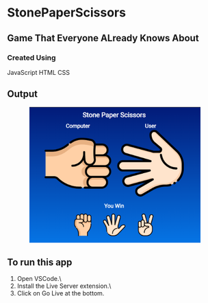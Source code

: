 # StonePaperScissors

## Game That Everyone ALready Knows About

### Created Using
JavaScript
HTML
CSS

## Output

<div align="center">
    <img src="./screenshot/1.png" width="400px" />
</div>


## To run this app

1) Open VSCode.\
2) Install the Live Server extension.\
3) Click on Go Live at the bottom.
